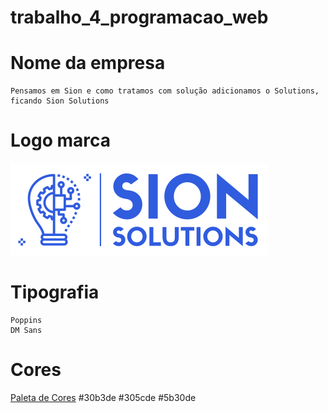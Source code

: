 # trabalho_4_programacao_web

# Nome da empresa
    Pensamos em Sion e como tratamos com solução adicionamos o Solutions, ficando Sion Solutions

# Logo marca
![Sion Solutions](/assets/images/logo_marca_final.png "Logo marca")
# Tipografia
    Poppins
    DM Sans
# Cores
[Paleta de Cores](https://coolors.co/30b3de-305cde-5b30de)
    #30b3de
    #305cde
    #5b30de
